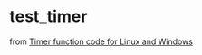 # test_timer
from [Timer function code for Linux and Windows](https://teuniz.net/Timer_code/index.html)
